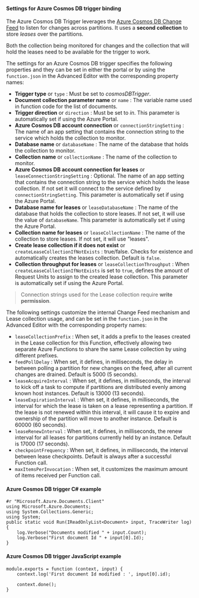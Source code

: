 #### Settings for Azure Cosmos DB trigger binding

The Azure Cosmos DB Trigger leverages the [Azure Cosmos DB Change Feed](https://docs.microsoft.com/azure/cosmos-db/change-feed) to listen for changes across partitions. It uses a **second collection** to store *leases* over the partitions.

Both the collection being monitored for changes and the collection that will hold the leases need to be available for the trigger to work.

The settings for an Azure Cosmos DB trigger specifies the following properties and they can be set in either the portal or by using the `function.json` in the Advanced Editor with the corresponding property names:

- **Trigger type** or `type` : Must be set to *cosmosDBTrigger*.
- **Document collection parameter name** or `name` : The variable name used in function code for the list of documents. 
- **Trigger direction** or `direction` : Must be set to *in*. This parameter is automatically set if using the Azure Portal.
- **Azure Cosmos DB account connection** or `connectionStringSetting` : The name of an app setting that contains the connection string to the service which holds the collection to monitor.
- **Database name** or `databaseName` : The name of the database that holds the collection to monitor.
- **Collection name** or `collectionName` : The name of the collection to monitor.
- **Azure Cosmos DB account connection for leases** or `leaseConnectionStringSetting` : Optional. The name of an app setting that contains the connection string to the service which holds the lease collection. If not set it will connect to the service defined by `connectionStringSetting`. This parameter is automatically set if using the Azure Portal.
- **Database name for leases** or `leaseDatabaseName` : The name of the database that holds the collection to store leases. If not set, it will use the value of `databaseName`. This parameter is automatically set if using the Azure Portal.
- **Collection name for leases** or `leaseCollectionName` : The name of the collection to store leases. If not set, it will use "leases".
- **Create lease collection if it does not exist** or `createLeaseCollectionIfNotExists` : true/false. Checks for existence and automatically creates the leases collection. Default is `false`.
- **Collection throughput for leases** or `leaseCollectionThroughput` : When `createLeaseCollectionIfNotExists` is set to `true`, defines the amount of Request Units to assign to the created lease collection. This parameter is automatically set if using the Azure Portal.

> Connection strings used for the Lease collection require **write permission**.

The following settings customize the internal Change Feed mechanism and Lease collection usage, and can be set in the `function.json` in the Advanced Editor with the corresponding property names:

- `leaseCollectionPrefix` : When set, it adds a prefix to the leases created in the Lease collection for this Function, effectively allowing two separate Azure Functions to share the same Lease collection by using different prefixes.
- `feedPollDelay` : When set, it defines, in milliseconds, the delay in between polling a partition for new changes on the feed, after all current changes are drained. Default is 5000 (5 seconds).
- `leaseAcquireInterval` : When set, it defines, in milliseconds, the interval to kick off a task to compute if partitions are distributed evenly among known host instances. Default is 13000 (13 seconds).
- `leaseExpirationInterval` : When set, it defines, in milliseconds, the interval for which the lease is taken on a lease representing a partition. If the lease is not renewed within this interval, it will cause it to expire and ownership of the partition will move to another instance. Default is 60000 (60 seconds).
- `leaseRenewInterval` : When set, it defines, in milliseconds, the renew interval for all leases for partitions currently held by an instance. Default is 17000 (17 seconds).
- `checkpointFrequency` : When set, it defines, in milliseconds, the interval between lease checkpoints. Default is always after a successful Function call.
- `maxItemsPerInvocation` : When set, it customizes the maximum amount of items received per Function call.

#### Azure Cosmos DB trigger C# example
 
	#r "Microsoft.Azure.Documents.Client"
	using Microsoft.Azure.Documents;
	using System.Collections.Generic;
	using System;
	public static void Run(IReadOnlyList<Document> input, TraceWriter log)
	{
		log.Verbose("Documents modified " + input.Count);
		log.Verbose("First document Id " + input[0].Id);
	}

#### Azure Cosmos DB trigger JavaScript example

	module.exports = function (context, input) {
		context.log('First document Id modified : ', input[0].id);

		context.done();
	}
